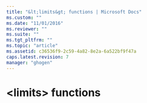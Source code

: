 ```yaml
---
title: "&lt;limits&gt; functions | Microsoft Docs"
ms.custom: ""
ms.date: "11/01/2016"
ms.reviewer: ""
ms.suite: ""
ms.tgt_pltfrm: ""
ms.topic: "article"
ms.assetid: c36536f9-2c59-4a82-8e2a-6a522bf9f47a
caps.latest.revision: 7
manager: "ghogen"
---
```

# &lt;limits&gt; functions



